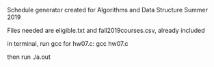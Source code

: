 Schedule generator created for Algorithms and Data Structure Summer 2019

Files needed are eligible.txt and fall2019courses.csv, already included

in terminal, run gcc for hw07.c:
   gcc hw07.c

then run ./a.out
